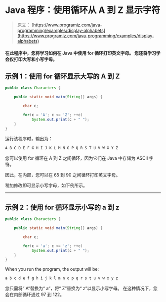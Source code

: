 # Java 程序：使用循环从 A 到 Z 显示字符

> 原文： [https://www.programiz.com/java-programming/examples/display-alphabets](https://www.programiz.com/java-programming/examples/display-alphabets)

#### 在此程序中，您将学习如何在 Java 中使用 for 循环打印英文字母。 您还将学习学会仅打印大写和小写字母。

## 示例 1：使用 for 循环显示大写的 A 到 Z

```java
public class Characters {

    public static void main(String[] args) {

        char c;

        for(c = 'A'; c <= 'Z'; ++c)
            System.out.print(c + " ");
    }
}
```

运行该程序时，输出为：

```java
A B C D E F G H I J K L M N O P Q R S T U V W X Y Z 
```

您可以使用 for 循环在 A 到 Z 之间循环，因为它们在 Java 中存储为 ASCII 字符。

因此，在内部，您可以在 65 到 90 之间循环打印英文字母。

稍加修改即可显示小写字母，如下例所示。

* * *

## 示例 2：使用 for 循环显示小写的 a 到 z

```java
public class Characters {

    public static void main(String[] args) {

        char c;

        for(c = 'a'; c <= 'z'; ++c)
            System.out.print(c + " ");
    }
}
```

When you run the program, the output will be:

```java
a b c d e f g h i j k l m n o p q r s t u v w x y z 
```

您只需将“ A”替换为“ a”，将“ Z”替换为“ z”以显示小写字母。 在这种情况下，您会在内部循环通过 97 到 122。